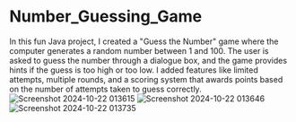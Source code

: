 # Number_Guessing_Game

In this fun Java project, I created a "Guess the Number" game where the computer generates a random number between 1 and 100. The user is asked to guess the number through a dialogue box, and the game provides hints if the guess is too high or too low. I added features like limited attempts, multiple rounds, and a scoring system that awards points based on the number of attempts taken to guess correctly.
![Screenshot 2024-10-22 013615](https://github.com/user-attachments/assets/b7da363b-3810-4548-8382-54a07564abd8)
![Screenshot 2024-10-22 013646](https://github.com/user-attachments/assets/7cb15816-e42b-466b-83b8-4f4cfc01946d)
![Screenshot 2024-10-22 013735](https://github.com/user-attachments/assets/b6c7086e-b715-49e7-af1e-a7a7687fab96)
